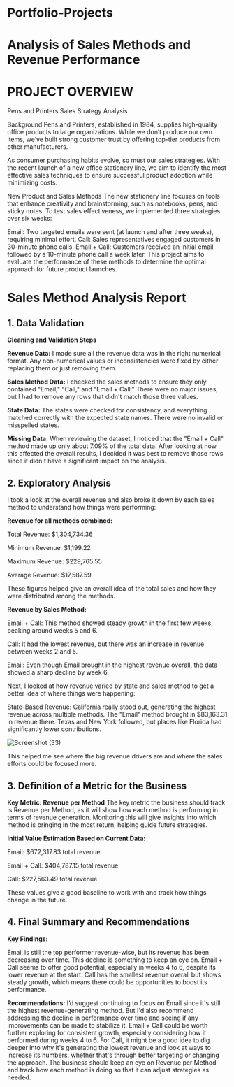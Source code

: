 # Portfolio-Projects

# Analysis of Sales Methods and Revenue Performance 


# PROJECT OVERVIEW

Pens and Printers Sales Strategy Analysis

Background
Pens and Printers, established in 1984, supplies high-quality office products to large organizations. While we don’t produce our own items, we’ve built strong customer trust by offering top-tier products from other manufacturers.

As consumer purchasing habits evolve, so must our sales strategies. With the recent launch of a new office stationery line, we aim to identify the most effective sales techniques to ensure successful product adoption while minimizing costs.

New Product and Sales Methods
The new stationery line focuses on tools that enhance creativity and brainstorming, such as notebooks, pens, and sticky notes. To test sales effectiveness, we implemented three strategies over six weeks:

Email: Two targeted emails were sent (at launch and after three weeks), requiring minimal effort.
Call: Sales representatives engaged customers in 30-minute phone calls.
Email + Call: Customers received an initial email followed by a 10-minute phone call a week later.
This project aims to evaluate the performance of these methods to determine the optimal approach for future product launches.






# Sales Method Analysis Report
## 1. Data Validation
**Cleaning and Validation Steps**


**Revenue Data:** I made sure all the revenue data was in the right numerical format. Any non-numerical values or inconsistencies were fixed by either replacing them or just removing them.

**Sales Method Data:** I checked the sales methods to ensure they only contained "Email," "Call," and "Email + Call." There were no major issues, but I had to remove any rows that didn't match those three values.

**State Data:** The states were checked for consistency, and everything matched correctly with the expected state names. There were no invalid or misspelled states.

**Missing Data:** When reviewing the dataset, I noticed that the "Email + Call" method made up only about 7.09% of the total data. After looking at how this affected the overall results, I decided it was best to remove those rows since it didn't have a significant impact on the analysis.

## 2. Exploratory Analysis
I took a look at the overall revenue and also broke it down by each sales method to understand how things were performing:

**Revenue for all methods combined:**

Total Revenue: $1,304,734.36

Minimum Revenue: $1,199.22

Maximum Revenue: $229,765.55

Average Revenue: $17,587.59

These figures helped give an overall idea of the total sales and how they were distributed among the methods.

**Revenue by Sales Method:**

Email + Call: This method showed steady growth in the first few weeks, peaking around weeks 5 and 6.

Call: It had the lowest revenue, but there was an increase in revenue between weeks 2 and 5.

Email: Even though Email brought in the highest revenue overall, the data showed a sharp decline by week 6.

Next, I looked at how revenue varied by state and sales method to get a better idea of where things were happening:

State-Based Revenue: California really stood out, generating the highest revenue across multiple methods. The "Email" method brought in $83,163.31 in revenue there. Texas and New York followed, but places like Florida had significantly lower contributions.

![Screenshot (33)](https://github.com/user-attachments/assets/ba7e86fc-1882-4d34-be30-88b5a603d620)

This helped me see where the big revenue drivers are and where the sales efforts could be focused more.

## 3. Definition of a Metric for the Business
**Key Metric: Revenue per Method**
The key metric the business should track is Revenue per Method, as it will show how each method is performing in terms of revenue generation. Monitoring this will give insights into which method is bringing in the most return, helping guide future strategies.

**Initial Value Estimation Based on Current Data:**

Email: $672,317.83 total revenue

Email + Call: $404,787.15 total revenue

Call: $227,563.49 total revenue

These values give a good baseline to work with and track how things change in the future.

## 4. Final Summary and Recommendations

**Key Findings:**

Email is still the top performer revenue-wise, but its revenue has been decreasing over time. This decline is something to keep an eye on.
Email + Call seems to offer good potential, especially in weeks 4 to 6, despite its lower revenue at the start.
Call has the smallest revenue overall but shows steady growth, which means there could be opportunities to boost its performance.

**Recommendations:**
I’d suggest continuing to focus on Email since it's still the highest revenue-generating method. But I'd also recommend addressing the decline in performance over time and seeing if any improvements can be made to stabilize it.
Email + Call could be worth further exploring for consistent growth, especially considering how it performed during weeks 4 to 6.
For Call, it might be a good idea to dig deeper into why it's generating the lowest revenue and look at ways to increase its numbers, whether that's through better targeting or changing the approach.
The business should keep an eye on Revenue per Method and track how each method is doing so that it can adjust strategies as needed.
